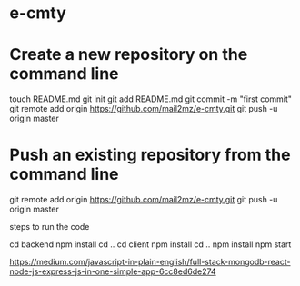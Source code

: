 # e-cmty
# Create a new repository on the command line
 
touch README.md
git init
git add README.md
git commit -m "first commit"
git remote add origin https://github.com/mail2mz/e-cmty.git
git push -u origin master
 
# Push an existing repository from the command line
 
git remote add origin https://github.com/mail2mz/e-cmty.git
git push -u origin master

steps to run the code

cd backend
npm install
cd ..
cd client
npm install
cd ..
npm install
npm start

https://medium.com/javascript-in-plain-english/full-stack-mongodb-react-node-js-express-js-in-one-simple-app-6cc8ed6de274
